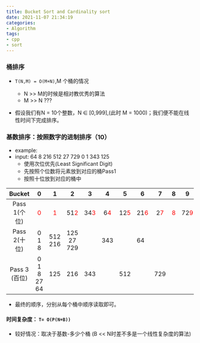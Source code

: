 ```yaml
---
title: Bucket Sort and Cardinality sort
date: 2021-11-07 21:34:19
categories:
- Algorithm
tags:
- cpp
- sort
---
```


### 桶排序

- `T(N,M) = O(M+N)`,M 个桶的情况
  - N >> M的时候是相对教优秀的算法
  - M >> N ???

- 假设我们有N = 10个整数，N ∈ [0,999],(此时 M = 1000)；我们便不能在线性时间下完成排序。

### 基数排序：按照数字的进制排序（10）

- example: 
- input: 64 8 216 512 27 729 0 1 343 125 
  - 使用次位优先(Least Significant Digit)
  - 先按照个位数将元素放到对应的桶Pass1
  - 按照十位放到对应的桶中

| Bucket |            0             |            1             |            2             |             3              |             4             |             5              | 6                          |             7             |            8             |             9              |
| :----: | :----------------------: | :----------------------: | :----------------------: | :------------------------: | :-----------------------: | :------------------------: | -------------------------- | :-----------------------: | :----------------------: | :------------------------: |
| Pass 1(个位) | <font color=red>0</font> | <font color=red>1</font> | 51<font color=red>2</font> | 34<font color=red>3</font> | 6<font color=red>4</font> | 12<font color=red>5</font> | 21<font color=red>6</font> | 2<font color=red>7</font> | <font color=red>8</font> | 72<font color=red>9</font> |
| Pass 2(十位) |         0<br>1<br>8         | 512<br>216 | 125<br>27<br>729 |                            |            343            |                            | 64<br>                     |                           |                          |                            |
| Pass 3 (百位) | 0<br/>1<br/>8<br/>27<br/>64 | 125 | 216 |            343             |                           |            512             |                            |            729            |                          |                            |

- 最终的顺序，分别从每个桶中顺序读取即可。

#### 时间复杂度： `T= O(P(N+B))`

- 较好情况：取决于基数-多少个桶 (B << N时差不多是一个线性复杂度的算法)


